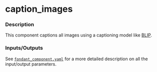 # caption_images

### Description
This component captions all images using a captioning model like [BLIP](https://huggingface.co/docs/transformers/model_doc/blip).

### **Inputs/Outputs**

See [`fondant_component.yaml`](fondant_component.yaml) for a more detailed description on all the input/output parameters. 

